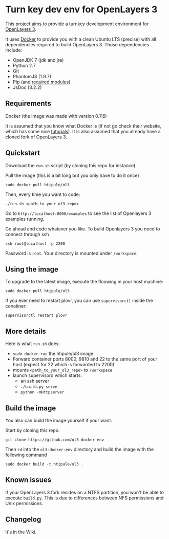 Turn key dev env for OpenLayers 3
=================================

This project aims to provide a turnkey development environment for [OpenLayers 3](https://github.com/openlayers/ol3). 

It uses [Docker](http://docker.io) to provide you with a clean Ubuntu LTS (precise) with all dependencies required to build OpenLayers 3. Those dependencies include:

- OpenJDK 7 (jdk and jre)
- Python 2.7
- Git
- PhantomJS (1.9.7)
- Pip (and [required modules](https://github.com/openlayers/ol3/blob/master/requirements.txt))
- JsDoc (3.2.2)

Requirements
------------

Docker (the image was made with version 0.7.6)

It is assumed that you know what Docker is (if not go check their website, which has some nice [tutorials](http://www.docker.io/gettingstarted/)). It is also assumed that you already have a cloned fork of OpenLayers 3.
    
Quickstart
----------

Download the `run.sh` script (by cloning this repo for instance).

Pull the image (this is a bit long but you only have to do it once)

    sudo docker pull htipule/ol3

Then, every time you want to code:

    ./run.sh <path_to_your_ol3_repo>
    
Go to `http://localhost:8000/examples` to see the list of Openlayers 3 examples running.

Go ahead and code whatever you like. To build Openlayers 3 you need to connect through ssh

    ssh root@localhost -p 2200 

Password is `root`. Your directory is mounted under `/workspace`.

Using the image
---------------

To upgrade to the latest image, execute the floowing in your host machine:

    sudo docker pull htipule/ol3

If you ever need to restart plovr, you can use `supervisorctl` inside the conatiner:

    supervisorctl restart plovr

More details
------------

Here is what `run.sh` does:

- `sudo docker run` the htipule/ol3 image
- Forward container ports 8000, 9810 and 22 to the same port of your host (expect for 22 which is forwarded to 2200)
- mounts `<path_to_your_ol3_repo>` to `/workspace`
- launch supervisord which starts:
    - an ssh server
    - `./build.py serve`
    - `python -mHttpserver`


Build the image
---------------

You also can build the image yourself if your want.


Start by cloning this repo. 

    git clone https://github.com/ol3-docker-env
  
Then `cd` into the `ol3-docker-env` directory and build the image with the following command

    sudo docker build -t htipule/ol3 .
    
Known issues
------------

If your OpenLayers 3 fork resides on a NTFS partition, you won't be able to execute `build.py`. This is due to differences between NFS permissions and Unix permissions.

Changelog
---------

It's in the Wiki.

    
